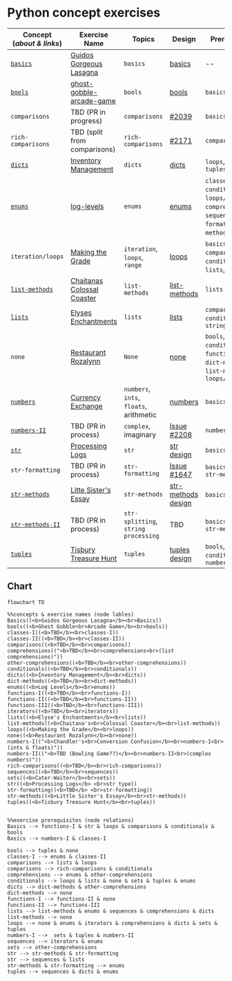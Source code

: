 # Python concept exercises

| **Concept<br>(_about & links_)**                                                                        | **Exercise Name**                                                                                                                      | **Topics**                              | **Design**                                                                                                                               | **Prerequisites**                                                                                                        |
| ------------------------------------------------------------------------------------------------------- | -------------------------------------------------------------------------------------------------------------------------------------- | --------------------------------------- | ---------------------------------------------------------------------------------------------------------------------------------------- | ------------------------------------------------------------------------------------------------------------------------ |
| [`basics`](https://github.com/exercism/v3/tree/master/languages/python/concepts/basics)                 | [Guidos Gorgeous Lasagna](https://github.com/exercism/v3/tree/master/languages/python/exercises/concept/guidos-gorgeous-lasagna)       | `basics`                                | [basics](https://github.com/exercism/v3/blob/master/languages/python/exercises/concept/guidos-gorgeous-lasagna/.meta/design.md)          | --                                                                                                                       |
| [`bools`](https://github.com/exercism/v3/tree/master/languages/python/concepts/bools)                   | [ghost-gobble-arcade-game](https://github.com/exercism/v3/tree/master/languages/python/exercises/concept/ghost-gobble-arcade-game)     | `bools`                                 | [bools](https://github.com/exercism/v3/blob/master/languages/python/exercises/concept/ghost-gobble-arcade-game/.meta/design.md)          | `basics`                                                                                                                 |
| `comparisons`                                                                                           | TBD (PR in progress)                                                                                                                   | `comparisons`                           | [#2039](https://github.com/exercism/v3/issues/2039)                                                                                      | `basics`                                                                                                                 |
| `rich-comparisons`                                                                                      | TBD (split from comparisons)                                                                                                           | `rich-comparisons`                      | [#2171](https://github.com/exercism/v3/issues/2171)                                                                                      | `comparisons`                                                                                                            |
| [`dicts`](https://github.com/exercism/v3/tree/master/languages/python/concepts/dicts)                   | [Inventory Management](https://github.com/exercism/v3/tree/master/languages/python/exercises/concept/inventory-management)             | `dicts`                                 | [dicts](https://github.com/exercism/v3/blob/master/languages/python/exercises/concept/inventory-management/.meta/design.md)              | `loops`, `lists`, `tuples`                                                                                               |
| [`enums`](https://github.com/exercism/v3/tree/master/languages/python/concepts/enums)                   | [log-levels](https://github.com/exercism/v3/tree/master/languages/python/exercises/concept/log-levels)                                 | `enums`                                 | [enums](https://github.com/exercism/v3/blob/master/languages/python/exercises/concept/log-levels/.meta/design.md)                        | `classes-I`, `conditionals`, `loops/iteration`, `comprehensions`, `sequences`, `str-formatting`, `str-methods`, `tuples` |
| `iteration/loops`                                                                                       | [Making the Grade](https://github.com/exercism/v3/tree/master/languages/python/exercises/concept/making-the-grade)                     | `iteration`, `loops`, `range`           | [loops](https://github.com/exercism/v3/blob/master/languages/python/exercises/concept/making-the-grade/.meta/design.md)                  | `basics`, `comparisons`, `conditionals`, `lists`, `strings`                                                              |
| [`list-methods`](https://github.com/exercism/v3/tree/master/languages/python/concepts/list-methods)     | [Chaitanas Colossal Coaster](https://github.com/exercism/v3/tree/master/languages/python/exercises/concept/chaitanas-colossal-coaster) | `list-methods`                          | [list-methods](https://github.com/exercism/v3/blob/master/languages/python/exercises/concept/chaitanas-colossal-coaster/.meta/design.md) | `lists`                                                                                                                  |
| [`lists`](https://github.com/exercism/v3/tree/master/languages/python/concepts/lists)                   | [Elyses Enchantments](https://github.com/exercism/v3/tree/master/languages/python/exercises/concept/elyses-enchantments)               | `lists`                                 | [lists](https://github.com/exercism/v3/blob/master/languages/python/exercises/concept/chaitanas-colossal-coaster/.meta/design.md)        | `comparisons`, `conditionals`, `strings`                                                                                 |
| `none`                                                                                                  | [Restaurant Rozalynn](https://github.com/exercism/v3/tree/master/languages/python/exercises/concept/restaurant-rozalynn)               | `None`                                  | [none](https://github.com/exercism/v3/blob/master/languages/python/exercises/concept/restaurant-rozalynn/.meta/design.md)                | `bools`, `conditionals`, `functions-I`, `dict-methods`, `list-methods`, `loops/iteration`                                |
| [`numbers`](https://github.com/exercism/v3/tree/master/languages/python/concepts/numbers)               | [Currency Exchange](https://github.com/exercism/v3/tree/master/languages/python/exercises/concept/currency-exchange)                   | `numbers`, `ints`, `floats`, arithmetic | [numbers](https://github.com/exercism/v3/blob/master/languages/python/exercises/concept/currency-exchange/.meta/design)                  | `basics`                                                                                                                 |
| [`numbers-II`](https://github.com/exercism/v3/tree/master/languages/python/concepts/numbers)            | TBD (PR in process)                                                                                                                    | `complex`, imaginary                    | [Issue #2208](https://github.com/exercism/v3/issues/2208)                                                                                | `numbers-I`                                                                                                              |
| [`str`](https://github.com/exercism/v3/tree/master/languages/python/concepts/strings)                   | [Processing Logs](https://github.com/exercism/v3/tree/master/languages/python/exercises/concept/processing-logs)                       | `str`                                   | [str design](https://github.com/exercism/v3/blob/master/languages/python/exercises/concept/processing-logs/.meta/design.md)              | `basics`                                                                                                                 |
| `str-formatting`                                                                                        | TBD (PR in process)                                                                                                                    | `str-formatting`                        | [Issue #1647](https://github.com/exercism/v3/issues/1648)                                                                                | `basics`, `strings`, `str-methods-I`                                                                                     |
| [`str-methods`](https://github.com/exercism/v3/tree/master/languages/python/concepts/string-methods)    | [Litte Sister's Essay](https://github.com/exercism/v3/tree/master/languages/python/exercises/concept/little-sisters-essay)             | `str-methods`                           | [str-methods design](https://github.com/exercism/v3/blob/master/languages/python/exercises/concept/little-sisters-essay/.meta/design.md) | `basics`, `strings`                                                                                                      |
| [`str-methods-II`](https://github.com/exercism/v3/tree/master/languages/python/concepts/string-methods) | TBD (PR in process)                                                                                                                    | `str-splitting`, `string processing`    | TBD                                                                                                                                      | `basics`, `strings`, `str-methods-I`                                                                                     |
| [`tuples`](https://github.com/exercism/v3/tree/master/languages/python/concepts/tuples)                 | [Tisbury Treasure Hunt](https://github.com/exercism/v3/tree/master/languages/python/exercises/concept/tisbury-treasure-hunt)           | `tuples`                                | [tuples design](https://github.com/exercism/v3/blob/master/languages/python/exercises/concept/tisbury-treasure-hunt/.meta/design.md)     | `bools`, `loops`, `conditionals`, `numbers-I`                                                                            |

## Chart

```mermaid
flowchart TD

%%concepts & exercise names (node lables)
Basics((<b>Guidos Gorgeous Lasagna</b><br>Basics))
bools((<b>Ghost Gobble<br>Arcade Game</b><br>bools))
classes-I((<b>TBD</b><br>classes-I))
classes-II((<b>TBD</b><br>classes-II))
comparisons((<b>TBD</b><br>comparisons))
comprehensions(("<b>TBD</b><br>comprehensions<br>(list comprehensions)"))
other-comprehensions((<b>TBD</b><br>other-comprehensions))
conditionals((<b>TBD</b><br>conditionals))
dicts((<b>Inventory Management</b><br>dicts))
dict-methods((<b>TBD</b><br>dict-methods))
enums((<b>Log Levels</b><br>enums))
functions-I((<b>TBD</b><br>functions-I))
functions-II((<b>TBD</b><br>functions-II))
functions-III((<b>TBD</b><br>functions-III))
iterators((<b>TBD</b><br>iterators))
lists((<b>Elyse's Enchantments</b><br>lists))
list-methods((<b>Chaitana's<br>Colossal Coaster</b><br>list-methods))
loops((<b>Making the Grade</b><br>loops))
none((<b>Restaurant Rozalynn</b><br>none))
numbers-I(("<b>Chandler's<br>Conversion Confusion</b><br>numbers-I<br>(ints & floats)"))
numbers-II(("<b>TBD (Bowling Game??)</b><br>numbers-II<br>(complex numbers)"))
rich-comparisons((<b>TBD</b><br>rich-comparisons))
sequences((<b>TBD</b><br>sequences))
sets((<b>Cater-Waiter</b><br>sets))
str((<b>Processing Logs</b> <br>str type))
str-formatting((<b>TBD</b> <br>str-formatting))
str-methods((<b>Little Sister's Essay</b><br>str-methods))
tuples((<b>Tisbury Treasure Hunt</b><br>tuples))


%%exercise prerequisites (node relations)
Basics --> functions-I & str & loops & comparisons & conditionals & bools
Basics --> numbers-I & classes-I

bools --> tuples & none
classes-I --> enums & classes-II
comparisons --> lists & loops
comparisons --> rich-comparisons & conditionals
comprehensions --> enums & other-comprehensions
conditionals --> loops & lists & none & sets & tuples & enums
dicts --> dict-methods & other-comprehensions
dict-methods --> none
functions-I --> functions-II & none
functions-II --> functions-III
lists --> list-methods & enums & sequences & comprehensions & dicts
list-methods --> none
loops --> none & enums & iterators & comprehensions & dicts & sets & tuples
numbers-I -->  sets & tuples & numbers-II
sequences --> iterators & enums
sets --> other-comprehensions
str --> str-methods & str-formatting
str --> sequences & lists
str-methods & str-formatting --> enums
tuples --> sequences & dicts & enums
```
